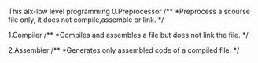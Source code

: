 This alx-low level programming
0.Preprocessor
/**
*Preprocess a scourse file only, it does not compile,assemble or link.
*/
 
1.Compiler
/**
*Compiles and assembles a file but does not link the file.
*/

2.Assembler
/**
*Generates only assembled code of a compiled file.
*/
